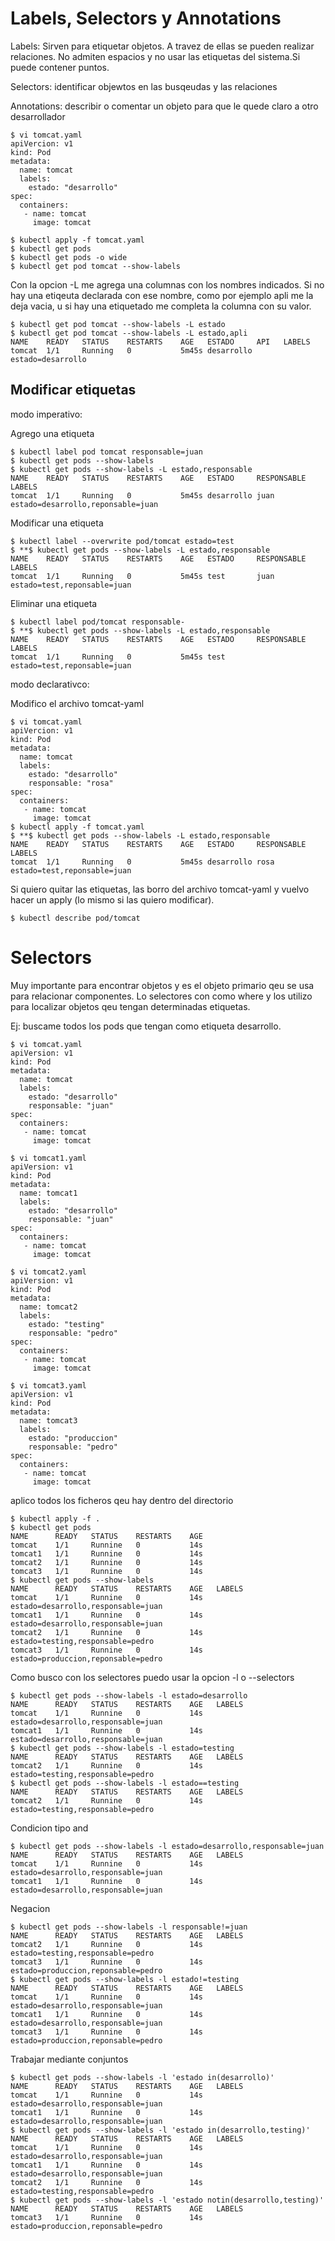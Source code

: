 # Labels, Selectors y Annotations

Labels: Sirven para etiquetar objetos. A travez de ellas se pueden realizar relaciones. No admiten espacios y no usar las etiquetas del sistema.Si puede contener puntos.

Selectors: identificar objewtos en las busqeudas y las relaciones

Annotations: describir o comentar un objeto para que le quede claro a otro desarrollador

```
$ vi tomcat.yaml
apiVercion: v1
kind: Pod
metadata:
  name: tomcat
  labels:
    estado: "desarrollo"
spec:
  containers:
   - name: tomcat
     image: tomcat
```

```
$ kubectl apply -f tomcat.yaml
$ kubectl get pods
$ kubectl get pods -o wide
$ kubectl get pod tomcat --show-labels
```
Con la opcion -L me agrega una columnas con los nombres indicados. Si no hay una etiqeuta declarada con ese nombre, como por ejemplo apli me la deja vacia, u si hay una etiquetado me completa la columna con su valor.

```
$ kubectl get pod tomcat --show-labels -L estado
$ kubectl get pod tomcat --show-labels -L estado,apli
NAME    READY   STATUS    RESTARTS    AGE   ESTADO     API   LABELS
tomcat  1/1     Running   0           5m45s desarrollo        estado=desarrollo        
```

## Modificar etiquetas

modo imperativo:

Agrego una etiqueta

```
$ kubectl label pod tomcat responsable=juan
$ kubectl get pods --show-labels
$ kubectl get pods --show-labels -L estado,responsable
NAME    READY   STATUS    RESTARTS    AGE   ESTADO     RESPONSABLE LABELS
tomcat  1/1     Running   0           5m45s desarrollo juan        estado=desarrollo,reponsable=juan
```
Modificar una etiqueta

```
$ kubectl label --overwrite pod/tomcat estado=test
$ **$ kubectl get pods --show-labels -L estado,responsable
NAME    READY   STATUS    RESTARTS    AGE   ESTADO     RESPONSABLE LABELS
tomcat  1/1     Running   0           5m45s test       juan        estado=test,reponsable=juan
```
Eliminar una etiqueta

```
$ kubectl label pod/tomcat responsable-
$ **$ kubectl get pods --show-labels -L estado,responsable
NAME    READY   STATUS    RESTARTS    AGE   ESTADO     RESPONSABLE LABELS
tomcat  1/1     Running   0           5m45s test                   estado=test,reponsable=juan
```

modo declarativco:

Modifico el archivo tomcat-yaml

```
$ vi tomcat.yaml
apiVercion: v1
kind: Pod
metadata:
  name: tomcat
  labels:
    estado: "desarrollo"
    responsable: "rosa"
spec:
  containers:
   - name: tomcat
     image: tomcat
$ kubectl apply -f tomcat.yaml
$ **$ kubectl get pods --show-labels -L estado,responsable
NAME    READY   STATUS    RESTARTS    AGE   ESTADO     RESPONSABLE LABELS
tomcat  1/1     Running   0           5m45s desarrollo rosa                   estado=test,reponsable=juan
```

 Si quiero quitar las etiquetas, las borro del archivo tomcat-yaml y vuelvo hacer un apply (lo mismo si las quiero modificar).

```
$ kubectl describe pod/tomcat
```
 
# Selectors

Muy importante para encontrar objetos y es el objeto primario qeu se usa para relacionar componentes.
Lo selectores con como where y los utilizo para localizar objetos qeu tengan determinadas etiquetas.

Ej: buscame todos los pods que tengan como etiqueta desarrollo.

```
$ vi tomcat.yaml
apiVersion: v1
kind: Pod
metadata:
  name: tomcat
  labels:
    estado: "desarrollo"
    responsable: "juan"
spec:
  containers:
   - name: tomcat     
     image: tomcat
```

```
$ vi tomcat1.yaml
apiVersion: v1
kind: Pod
metadata:
  name: tomcat1
  labels:
    estado: "desarrollo"
    responsable: "juan"
spec:
  containers:
   - name: tomcat     
     image: tomcat
```   
     
```
$ vi tomcat2.yaml   
apiVersion: v1
kind: Pod
metadata:
  name: tomcat2
  labels:
    estado: "testing"
    responsable: "pedro"
spec:
  containers:
   - name: tomcat     
     image: tomcat
```

```
$ vi tomcat3.yaml   
apiVersion: v1
kind: Pod
metadata:
  name: tomcat3
  labels:
    estado: "produccion"
    responsable: "pedro"
spec:
  containers:
   - name: tomcat     
     image: tomcat
```

aplico todos los ficheros qeu hay dentro del directorio

```
$ kubectl apply -f .
$ kubectl get pods
NAME      READY   STATUS    RESTARTS    AGE
tomcat    1/1     Runnine   0           14s
tomcat1   1/1     Runnine   0           14s
tomcat2   1/1     Runnine   0           14s
tomcat3   1/1     Runnine   0           14s
$ kubectl get pods --show-labels
NAME      READY   STATUS    RESTARTS    AGE   LABELS
tomcat    1/1     Runnine   0           14s   estado=desarrollo,responsable=juan 
tomcat1   1/1     Runnine   0           14s   estado=desarrollo,responsable=juan
tomcat2   1/1     Runnine   0           14s   estado=testing,responsable=pedro
tomcat3   1/1     Runnine   0           14s   estado=produccion,reponsable=pedro  
```

Como busco con los selectores puedo usar la opcion -l o --selectors

```
$ kubectl get pods --show-labels -l estado=desarrollo
NAME      READY   STATUS    RESTARTS    AGE   LABELS
tomcat    1/1     Runnine   0           14s   estado=desarrollo,responsable=juan 
tomcat1   1/1     Runnine   0           14s   estado=desarrollo,responsable=juan
$ kubectl get pods --show-labels -l estado=testing
NAME      READY   STATUS    RESTARTS    AGE   LABELS
tomcat2   1/1     Runnine   0           14s   estado=testing,responsable=pedro
$ kubectl get pods --show-labels -l estado==testing
NAME      READY   STATUS    RESTARTS    AGE   LABELS
tomcat2   1/1     Runnine   0           14s   estado=testing,responsable=pedro
```

Condicion tipo and
 
```
$ kubectl get pods --show-labels -l estado=desarrollo,responsable=juan
NAME      READY   STATUS    RESTARTS    AGE   LABELS
tomcat    1/1     Runnine   0           14s   estado=desarrollo,responsable=juan 
tomcat1   1/1     Runnine   0           14s   estado=desarrollo,responsable=juan
```

Negacion

```
$ kubectl get pods --show-labels -l responsable!=juan
NAME      READY   STATUS    RESTARTS    AGE   LABELS
tomcat2   1/1     Runnine   0           14s   estado=testing,responsable=pedro
tomcat3   1/1     Runnine   0           14s   estado=produccion,reponsable=pedro  
$ kubectl get pods --show-labels -l estado!=testing
NAME      READY   STATUS    RESTARTS    AGE   LABELS
tomcat    1/1     Runnine   0           14s   estado=desarrollo,responsable=juan 
tomcat1   1/1     Runnine   0           14s   estado=desarrollo,responsable=juan
tomcat3   1/1     Runnine   0           14s   estado=produccion,reponsable=pedro  
```

Trabajar mediante conjuntos

```
$ kubectl get pods --show-labels -l 'estado in(desarrollo)' 
NAME      READY   STATUS    RESTARTS    AGE   LABELS
tomcat    1/1     Runnine   0           14s   estado=desarrollo,responsable=juan 
tomcat1   1/1     Runnine   0           14s   estado=desarrollo,responsable=juan
$ kubectl get pods --show-labels -l 'estado in(desarrollo,testing)'
NAME      READY   STATUS    RESTARTS    AGE   LABELS
tomcat    1/1     Runnine   0           14s   estado=desarrollo,responsable=juan 
tomcat1   1/1     Runnine   0           14s   estado=desarrollo,responsable=juan
tomcat2   1/1     Runnine   0           14s   estado=testing,responsable=pedro
$ kubectl get pods --show-labels -l 'estado notin(desarrollo,testing)'
NAME      READY   STATUS    RESTARTS    AGE   LABELS
tomcat3   1/1     Runnine   0           14s   estado=produccion,reponsable=pedro 
```


